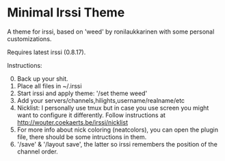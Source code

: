 # Minimal Irssi Theme
A theme for irssi, based on 'weed' by ronilaukkarinen with some personal
customizations.

Requires latest irssi (0.8.17).

Instructions:

0. Back up your shit.
1. Place all files in ~/.irssi
2. Start irssi and apply theme: '/set theme weed'
3. Add your servers/channels,hilights,username/realname/etc
4. Nicklist: I personally use tmux but in case you use screen you might want to
   configure it differently. Follow instructions at
   http://wouter.coekaerts.be/irssi/nicklist
5. For more info about nick coloring (neatcolors), you can open the plugin
   file, there should be some intructions in them.
6. '/save' & '/layout save', the latter so irssi remembers the position of the
   channel order.
